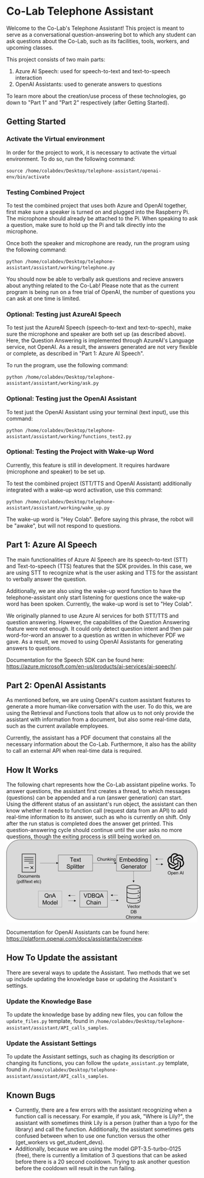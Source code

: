 # Co-Lab Telephone Assistant
Welcome to the Co-Lab's Telephone Assistant! This project is meant to serve as a conversational question-answering bot to which any student can ask questions about the Co-Lab, such as its facilities, tools, workers, and upcoming classes. 

This project consists of two main parts:
1. Azure AI Speech: used for speech-to-text and text-to-speech interaction
2. OpenAI Assistants: used to generate answers to questions

To learn more about the creation/use process of these technologies, go down to "Part 1" and "Part 2" respectively (after Getting Started).

## Getting Started

### Activate the Virtual environment
In order for the project to work, it is necessary to activate the virtual environment. To do so, run the following command:
```
source /home/colabdev/Desktop/telephone-assistant/openai-env/bin/activate
```

### Testing Combined Project
To test the combined project that uses both Azure and OpenAI together, first make sure a speaker is turned on and plugged into the Raspberry Pi. The microphone should already be attached to the Pi. When speaking to ask a question, make sure to hold up the Pi and talk directly into the microphone. 

Once both the speaker and microphone are ready, run the program using the following command:

```
python /home/colabdev/Desktop/telephone-assistant/assistant/working/telephone.py
```
You should now be able to verbally ask questions and recieve answers about anything related to the Co-Lab! Please note that as the current program is being run on a free trial of OpenAI, the number of questions you can ask at one time is limited. 

### Optional: Testing just AzureAI Speech
To test just the AzureAI Speech (speech-to-text and text-to-spech), make sure the microphone and speaker are both set up (as described above). Here, the Question Answering is implemented through AzureAI's Language service, not OpenAI. As a result, the answers generated are not very flexible or complete, as described in "Part 1: Azure AI Speech".

To run the program, use the following command: 
```
python /home/colabdev/Desktop/telephone-assistant/assistant/working/ask.py
```

### Optional: Testing just the OpenAI Assistant
To test just the OpenAI Assistant using your terminal (text input), use this command: 
```
python /home/colabdev/Desktop/telephone-assistant/assistant/working/functions_test2.py
```

### Optional: Testing the Project with Wake-up Word
Currently, this feature is still in development. It requires hardware (microphone and speaker) to be set up. 

To test the combined project (STT/TTS and OpenAI Assistant) additionally integrated with a wake-up word activation, use this command: 
```
python /home/colabdev/Desktop/telephone-assistant/assistant/working/wake_up.py
```
The wake-up word is "Hey Colab". Before saying this phrase, the robot will be "awake", but will not respond to questions. 

## Part 1: Azure AI Speech
The main functionalities of Azure AI Speech are its speech-to-text (STT) and Text-to-speech (TTS) features that the SDK provides. In this case, we are using STT to recognize what is the user asking and TTS for the assistant to verbally answer the question.

Additionally, we are also using the wake-up word function to have the telephone-assistant only start listening for questions once the wake-up word has been spoken. Currently, the wake-up word is set to "Hey Colab".

We originally planned to use Azure AI services for both STT/TTS and question answering. However, the capabilities of the Question Answering feature were not enough. It could only detect question intent and then pair word-for-word an answer to a question as written in whichever PDF we gave. As a result, we moved to using OpenAI Assistants for generating answers to questions.

Documentation for the Speech SDK can be found here: https://azure.microsoft.com/en-us/products/ai-services/ai-speech/. 

## Part 2: OpenAI Assistants 
As mentioned before, we are using OpenAI's custom assistant features to generate a more human-like conversation with the user. To do this, we are using the Retrieval and Functions tools that allow us to not only provide the assistant with information from a document, but also some real-time data, such as the current available employees. 

Currently, the assistant has a PDF document that constains all the necessary information about the Co-Lab. Furthermore, it also has the ability to call an external API when real-time data is required. 

## How It Works
The following chart represents how the Co-Lab assistant pipeline works. To answer questions, the assistant first creates a thread, to which messages (questions) can be appended and a run (answer generation) can start. Using the different status of an assistant's run object, the assistant can then know whether it needs to function call (request data from an API) to add real-time information to its answer, such as who is currently on shift. Only after the run status is completed does the answer get printed. This question-answering cycle should continue until the user asks no more questions, though the exiting process is still being worked on.
![Program flowchart](./media/diagram-updated.png)

Documentation for OpenAI Assistants can be found here: https://platform.openai.com/docs/assistants/overview. 

## How To Update the assistant
There are several ways to update the Assistant. Two methods that we set up include updating the knowledge base or updating the Assistant's settings. 

### Update the Knowledge Base
To update the knowledge base by adding new files, you can follow the `update_files.py` template, found in `/home/colabdev/Desktop/telephone-assistant/assistant/API_calls_samples`.

### Update the Assistant Settings
To update the Assistant settings, such as chaging its description or changing its functions, you can follow the `update_assistant.py` template, found in `/home/colabdev/Desktop/telephone-assistant/assistant/API_calls_samples`.

## Known Bugs 
* Currently, there are a few errors with the assistant recognizing when a function call is necessary. For example, if you ask, "Where is Lily?", the assistant with sometimes think Lily is a person (rather than a typo for the library) and call the function. Additionally, the assistant sometimes gets confused between when to use one function versus the other (get_workers vs get_student_devs).
* Additionally, because we are using the model GPT-3.5-turbo-0125 (free), there is currently a limitation of 3 questions that can be asked before there is a 20 second cooldown. Trying to ask another question before the cooldown will result in the run failing. 

<!-- Furthermore, sometimes the function calls seem to conflict with knowledge inside the knowledge base PDF. We tried to store some information about FTEs and student devs on the PDF, but the assistant seems to want to function call whenever asked about any person, and as a result will get confused when asked questions about FTEs and student dev expertise. This can cause it to fime out and/or fail to generate an answer.  -->
